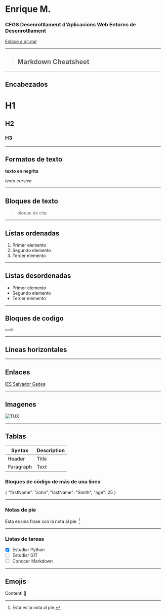 # Enrique M. 

### CFGS Desenrotllament d'Aplicacions Web Entorns de Desenrotllament

[Enlace a git.md](https://github.com/x3nr1qu3x/x3nr1qu3x/git.md)

---

> ## Markdown Cheatsheet

---

## Encabezados
# H1
## H2
### H3

---

## Formatos de texto
**texto en negrita**

*texto cursiva*

---

## Bloques de texto
> bloque de cita

---

## Listas ordenadas
1. Primer elemento
2. Segundo elemento
3. Tercer elemento

---

## Listas desordenadas
- Primer elemento
- Segundo elemento
- Tercer elemento

---

## Bloques de codigo

`codi`

---

## Lineas horizontales

---

## Enlaces
[IES Salvador Gadea](https://iesgadea.es)

---

## Imagenes
![TUX](https://www.markdownguide.org/assets/images/tux.png)

---

## Tablas

| Syntax    | Description |
|-----------|-------------|
| Header    | Title       |
| Paragraph | Text        |

### Bloques de código de más de una línea
{
"firstName": "John",
"lastName": "Smith",
"age": 25
}

---

### Notas de pie

Esta es una frase con la nota al pie. [^1]

[^1]: Esta es la nota al pie.

---

### Listas de tareas
- [x] Estudiar Python
- [ ] Estudiar GIT
- [ ] Conocer Markdown

--- 

## Emojis

Content! :rocket: